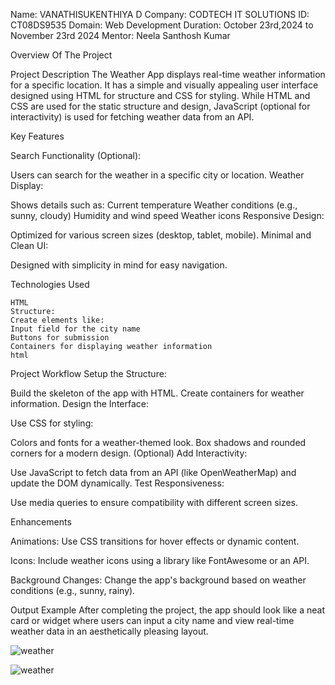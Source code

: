 
Name: VANATHISUKENTHIYA D
Company: CODTECH IT SOLUTIONS
ID: CT08DS9535
Domain: Web Development
Duration: October 23rd,2024 to November 23rd 2024
Mentor: Neela Santhosh Kumar

Overview Of The Project

Project Description
            The Weather App displays real-time weather information for a specific location. It has a simple and visually appealing user interface designed using HTML for structure and 
            CSS for styling. While HTML and CSS are used for the static structure and design, JavaScript (optional for interactivity) is used for fetching weather data from an API.

Key Features

   Search Functionality (Optional):

Users can search for the weather in a specific city or location.
Weather Display:

Shows details such as:
Current temperature
Weather conditions (e.g., sunny, cloudy)
Humidity and wind speed
Weather icons
Responsive Design:

Optimized for various screen sizes (desktop, tablet, mobile).
Minimal and Clean UI:

Designed with simplicity in mind for easy navigation.

Technologies Used 

    HTML
    Structure:
    Create elements like:
    Input field for the city name
    Buttons for submission
    Containers for displaying weather information
    html

Project Workflow
Setup the Structure:

Build the skeleton of the app with HTML.
  Create containers for weather information.
Design the Interface:

Use CSS for styling:

Colors and fonts for a weather-themed look.
Box shadows and rounded corners for a modern design.
(Optional) Add Interactivity:

Use JavaScript to fetch data from an API (like OpenWeatherMap) and update the DOM dynamically.
Test Responsiveness:

Use media queries to ensure compatibility with different screen sizes.

Enhancements

Animations:
     Use CSS transitions for hover effects or dynamic content.

Icons:
   Include weather icons using a library like FontAwesome or an API.

Background Changes:
     Change the app's background based on weather conditions (e.g., sunny, rainy).

Output Example
      After completing the project, the app should look like a neat card or widget where users can input a city name and view real-time weather data in an aesthetically pleasing layout.


![weather](https://github.com/user-attachments/assets/f627d994-8a65-4327-93ac-689c767e4c48)



![weather](https://github.com/user-attachments/assets/5f786d4d-0d80-4010-b115-0235576ff9d2)


